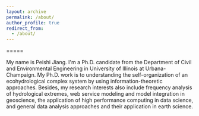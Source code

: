 ```yaml
---
layout: archive
permalink: /about/
author_profile: true
redirect_from:
  - /about/
---
```


=====

My name is Peishi Jiang. I'm a Ph.D. candidate from the Department of Civil and Environmental Engineering in University of Illinois at Urbana-Champaign. My Ph.D. work is to understanding the self-organization of an ecohydrological complex system by using information-theoretic approaches. Besides, my research interests also include frequency analysis of hydrological extremes, web service modeling and model integration in geoscience, the application of high performance computing in data science, and general data analysis approaches and their application in earth science.

<!-- # In the spare time, reading is one of the ways to enjoy or kill the time. I enjoy reading books associated with history, politics, and novels, and benifit a lot in understanding myself and the world. -->
